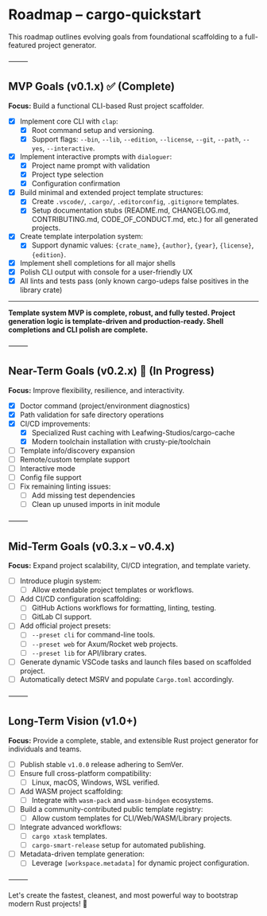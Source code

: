 # Roadmap – cargo-quickstart

This roadmap outlines evolving goals from foundational scaffolding to a full-featured project generator.

⸻

## MVP Goals (v0.1.x) ✅ (Complete)

**Focus:** Build a functional CLI-based Rust project scaffolder.

-   [x] Implement core CLI with `clap`:
    -   [x] Root command setup and versioning.
    -   [x] Support flags: `--bin`, `--lib`, `--edition`, `--license`, `--git`, `--path`, `--yes`, `--interactive`.
-   [x] Implement interactive prompts with `dialoguer`:
    -   [x] Project name prompt with validation
    -   [x] Project type selection
    -   [x] Configuration confirmation
-   [x] Build minimal and extended project template structures:
    -   [x] Create `.vscode/`, `.cargo/`, `.editorconfig`, `.gitignore` templates.
    -   [x] Setup documentation stubs (README.md, CHANGELOG.md, CONTRIBUTING.md, CODE_OF_CONDUCT.md, etc.) for all generated projects.
-   [x] Create template interpolation system:
    -   [x] Support dynamic values: `{crate_name}`, `{author}`, `{year}`, `{license}`, `{edition}`.
-   [x] Implement shell completions for all major shells
-   [x] Polish CLI output with console for a user-friendly UX
-   [x] All lints and tests pass (only known cargo-udeps false positives in the library crate)

---

**Template system MVP is complete, robust, and fully tested. Project generation logic is template-driven and production-ready. Shell completions and CLI polish are complete.**

⸻

## Near-Term Goals (v0.2.x) 🔄 (In Progress)

**Focus:** Improve flexibility, resilience, and interactivity.

-   [x] Doctor command (project/environment diagnostics)
-   [x] Path validation for safe directory operations
-   [x] CI/CD improvements:
    -   [x] Specialized Rust caching with Leafwing-Studios/cargo-cache
    -   [x] Modern toolchain installation with crusty-pie/toolchain
-   [ ] Template info/discovery expansion
-   [ ] Remote/custom template support
-   [ ] Interactive mode
-   [ ] Config file support
-   [ ] Fix remaining linting issues:
    -   [ ] Add missing test dependencies
    -   [ ] Clean up unused imports in init module

⸻

## Mid-Term Goals (v0.3.x – v0.4.x)

**Focus:** Expand project scalability, CI/CD integration, and template variety.

-   [ ] Introduce plugin system:
    -   [ ] Allow extendable project templates or workflows.
-   [ ] Add CI/CD configuration scaffolding:
    -   [ ] GitHub Actions workflows for formatting, linting, testing.
    -   [ ] GitLab CI support.
-   [ ] Add official project presets:
    -   [ ] `--preset cli` for command-line tools.
    -   [ ] `--preset web` for Axum/Rocket web projects.
    -   [ ] `--preset lib` for API/library crates.
-   [ ] Generate dynamic VSCode tasks and launch files based on scaffolded project.
-   [ ] Automatically detect MSRV and populate `Cargo.toml` accordingly.

⸻

## Long-Term Vision (v1.0+)

**Focus:** Provide a complete, stable, and extensible Rust project generator for individuals and teams.

-   [ ] Publish stable `v1.0.0` release adhering to SemVer.
-   [ ] Ensure full cross-platform compatibility:
    -   [ ] Linux, macOS, Windows, WSL verified.
-   [ ] Add WASM project scaffolding:
    -   [ ] Integrate with `wasm-pack` and `wasm-bindgen` ecosystems.
-   [ ] Build a community-contributed public template registry:
    -   [ ] Allow custom templates for CLI/Web/WASM/Library projects.
-   [ ] Integrate advanced workflows:
    -   [ ] `cargo xtask` templates.
    -   [ ] `cargo-smart-release` setup for automated publishing.
-   [ ] Metadata-driven template generation:
    -   [ ] Leverage `[workspace.metadata]` for dynamic project configuration.

⸻

Let's create the fastest, cleanest, and most powerful way to bootstrap modern Rust projects! 🐹
